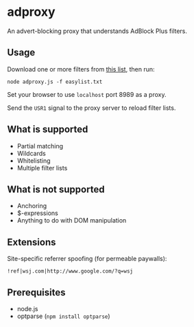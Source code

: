 adproxy
=======

An advert-blocking proxy that understands AdBlock Plus filters.

Usage
-----

Download one or more filters from [this list][1], then run:

    node adproxy.js -f easylist.txt

Set your browser to use `localhost` port 8989 as a proxy.

[1]: http://adblockplus.org/en/subscriptions

Send the `USR1` signal to the proxy server to reload filter lists.

What is supported
-----------------

* Partial matching
* Wildcards
* Whitelisting
* Multiple filter lists

What is not supported
---------------------

* Anchoring
* $-expressions
* Anything to do with DOM manipulation

Extensions
----------

Site-specific referrer spoofing (for permeable paywalls):

    !ref|wsj.com|http://www.google.com/?q=wsj

Prerequisites
-------------

* node.js
* optparse (`npm install optparse`)
